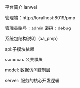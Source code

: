 平台简介
lanwei

管理端：http://localhost:8019/pmp

管理员账号：admin
密码：debug

系统包结构说明（oa_pmp）

api:子模块依赖

common: 公共模块

model: 数据访问控制层

server: 服务的核心开发逻辑
